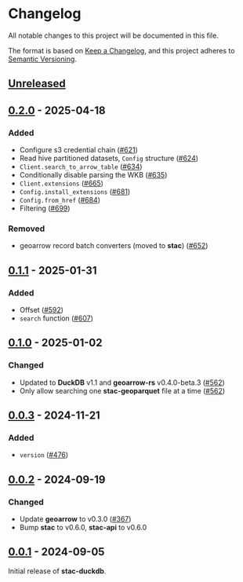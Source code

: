 # Changelog

All notable changes to this project will be documented in this file.

The format is based on [Keep a Changelog](https://keepachangelog.com/en/1.0.0/), and this project adheres to [Semantic Versioning](https://semver.org/spec/v2.0.0.html).

## [Unreleased]

## [0.2.0] - 2025-04-18

### Added

- Configure s3 credential chain ([#621](https://github.com/stac-utils/rustac/pull/621))
- Read hive partitioned datasets, `Config` structure ([#624](https://github.com/stac-utils/rustac/pull/624))
- `Client.search_to_arrow_table` ([#634](https://github.com/stac-utils/rustac/pull/634))
- Conditionally disable parsing the WKB ([#635](https://github.com/stac-utils/rustac/pull/635))
- `Client.extensions` ([#665](https://github.com/stac-utils/rustac/pull/665))
- `Config.install_extensions` ([#681](https://github.com/stac-utils/rustac/pull/681))
- `Config.from_href` ([#684](https://github.com/stac-utils/rustac/pull/684))
- Filtering ([#699](https://github.com/stac-utils/rustac/pull/699))

### Removed

- geoarrow record batch converters (moved to **stac**) ([#652](https://github.com/stac-utils/rustac/pull/652))

## [0.1.1] - 2025-01-31

### Added

- Offset ([#592](https://github.com/stac-utils/rustac/pull/592))
- `search` function ([#607](https://github.com/stac-utils/rustac/pull/607))

## [0.1.0] - 2025-01-02

### Changed

- Updated to **DuckDB** v1.1 and **geoarrow-rs** v0.4.0-beta.3 ([#562](https://github.com/stac-utils/rustac/pull/562))
- Only allow searching one **stac-geoparquet** file at a time ([#562](https://github.com/stac-utils/rustac/pull/562))

## [0.0.3] - 2024-11-21

### Added

- `version` ([#476](https://github.com/stac-utils/rustac/pull/476))

## [0.0.2] - 2024-09-19

### Changed

- Update **geoarrow** to v0.3.0 ([#367](https://github.com/stac-utils/rustac/pull/367))
- Bump **stac** to v0.6.0, **stac-api** to v0.6.0

## [0.0.1] - 2024-09-05

Initial release of **stac-duckdb**.

[Unreleased]: https://github.com/stac-utils/rustac/compare/stac-duckdb-v0.2.0...main
[0.2.0]: https://github.com/stac-utils/rustac/compare/stac-duckdb-v0.1.1...stac-duckdb-v0.2.0
[0.1.1]: https://github.com/stac-utils/rustac/compare/stac-duckdb-v0.1.0...stac-duckdb-v0.1.1
[0.1.0]: https://github.com/stac-utils/rustac/compare/stac-duckdb-v0.0.3...stac-duckdb-v0.1.0
[0.0.3]: https://github.com/stac-utils/rustac/compare/stac-duckdb-v0.0.2...stac-duckdb-v0.0.3
[0.0.2]: https://github.com/stac-utils/rustac/compare/stac-duckdb-v0.0.1...stac-duckdb-v0.0.2
[0.0.1]: https://github.com/stac-utils/rustac/releases/tag/stac-duckdb-v0.0.1

<!-- markdownlint-disable-file MD024 -->
